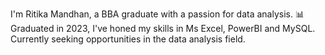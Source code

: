 I'm Ritika Mandhan,
a BBA graduate with a passion for data analysis.
📊 Graduated in 2023, I've honed my skills in Ms Excel, PowerBI and MySQL.
Currently seeking opportunities in the data analysis field.
